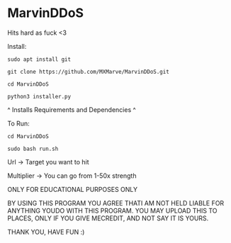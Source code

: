 # MarvinDDoS

Hits hard as fuck <3

Install:
```
sudo apt install git
```

```
git clone https://github.com/MXMarve/MarvinDDoS.git
```

```
cd MarvinDDoS
```

```
python3 installer.py
```
^ Installs Requirements and Dependencies ^

To Run: 
```
cd MarvinDDoS
```

```
sudo bash run.sh
```

Url -> Target you want to hit

Multiplier -> You can go from 1-50x strength

ONLY FOR EDUCATIONAL PURPOSES ONLY

BY USING THIS PROGRAM YOU AGREE THATI AM NOT HELD LIABLE FOR ANYTHING YOUDO WITH THIS PROGRAM. YOU MAY UPLOAD
THIS TO PLACES, ONLY IF YOU GIVE MECREDIT, AND NOT SAY IT IS YOURS.

THANK YOU, HAVE FUN :)
